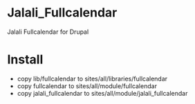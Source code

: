 Jalali_Fullcalendar
===================

Jalali Fullcalendar for Drupal

Install
===================
* copy lib/fullcalendar to sites/all/libraries/fullcalendar
* copy fullcalendar to sites/all/module/fullcalendar
* copy jalali_fullcalendar to sites/all/module/jalali_fullcalendar
